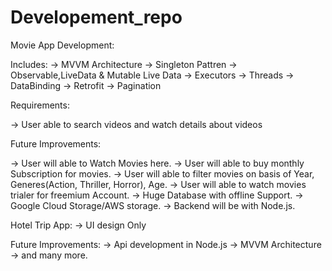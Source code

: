 # Developement_repo
Movie App Development:

Includes:
-> MVVM Architecture
-> Singleton Pattren
-> Observable,LiveData & Mutable Live Data
-> Executors
-> Threads
-> DataBinding
-> Retrofit
-> Pagination

Requirements:

-> User able to search videos and watch details about videos

Future Improvements:

-> User will able to Watch Movies here.
-> User will able to buy monthly Subscription for movies.
-> User will able to filter movies on basis of Year, Generes(Action, Thriller, Horror), Age.
-> User will able to watch movies trialer for freemium Account.
-> Huge Database with offline Support.
-> Google Cloud Storage/AWS storage.
-> Backend will be with Node.js.





Hotel Trip App:
-> UI design Only

Future Improvements:
-> Api development in Node.js
-> MVVM Architecture
-> and many more.
